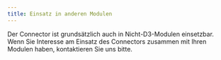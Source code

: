 ```yaml
---
title: Einsatz in anderen Modulen
---
```


Der Connector ist grundsätzlich auch in Nicht-D3-Modulen einsetzbar. Wenn Sie Interesse am
Einsatz des Connectors zusammen mit Ihren Modulen haben, kontaktieren Sie uns bitte.